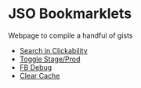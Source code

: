 # JSO Bookmarklets
Webpage to compile a handful of gists
- [Search in Clickability](https://gist.github.com/mtandre/5d2f537c57cdc3fd88ba)
- [Toggle Stage/Prod](https://gist.github.com/mtandre/6e8bcc5bc92d3fadff71)
- [FB Debug](https://gist.github.com/mtandre/78a946beb8d6dfe79f9c)
- [Clear Cache](https://gist.github.com/mtandre/e0ca052b8639e3928fb8)
